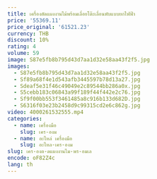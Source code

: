 ```yaml
---
title: เครื่องตัดแผงงานไม้พร้อมเลื่อยโต๊ะเลื่อนพับแบบยกไฟฟ้า
price: '55369.11'
price_original: '61521.23'
currency: THB
discount: 10%
rating: 4
volume: 59
image: S87e5fb8b795d43d7aa1d32e58aa43f2f5.jpg
images:
  - S87e5fb8b795d43d7aa1d32e58aa43f2f5.jpg
  - Sf89a68f4e1d543afb3445597b78d13a27.jpg
  - Sdeaf5e31f46c49049e2c89544bb286a0x.jpg
  - S5cebb183c06843a99f189f44f442e2c76.jpg
  - Sf9f00bb553f3461485a8c916b133d682D.jpg
  - S6316f03e23b2458d9c99315cd2e6c862g.jpg
video: 4000261532555.mp4
categories:
  - name: เครื่องมือ
    slug: เคร-องม
  - name: อะไหล่ เครื่องมือ
    slug: อะไหล-เคร-องม
slug: เคร-องต-ดแผงงานไม-พร-อมเล
encode: oF82Z4c
lang: th
---
```

  